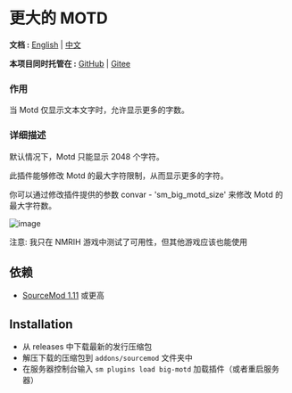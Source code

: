 # 更大的 MOTD

**文档 :**  [English](./readme.md) | [中文](./readme-chi.md)

**本项目同时托管在 :**  [GitHub](https://github.com/f1f88/big-motd) | [Gitee](https://gitee.com/f1f88/big-motd)

### 作用

当 Motd 仅显示文本文字时，允许显示更多的字数。

### 详细描述

默认情况下，Motd 只能显示 2048 个字符。

此插件能够修改 Motd 的最大字符限制，从而显示更多的字符。

你可以通过修改插件提供的参数 convar - 'sm_big_motd_size' 来修改 Motd 的最大字符数。

![image](./img/Img_231016_211008.png)

注意: 我只在 NMRIH 游戏中测试了可用性，但其他游戏应该也能使用

## 依赖

- [SourceMod 1.11](https://www.sourcemod.net/downloads.php?branch=stable) 或更高

## Installation
- 从 releases 中下载最新的发行压缩包
- 解压下载的压缩包到 `addons/sourcemod` 文件夹中
- 在服务器控制台输入 `sm plugins load big-motd` 加载插件（或者重启服务器）

